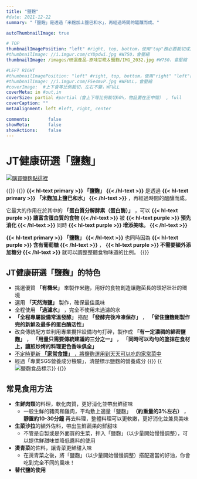 ```yaml
---
title: "鹽麴"
#date: 2021-12-22
summary: "「鹽麴」是透過「米麴加上鹽巴和水」，再經過時間的醞釀而成。"

autoThumbnailImage: true

# TOP
thumbnailImagePosition: "left" #right, top, bottom，使用"top"務必要裁切成寬度750，這樣才會正確顯示，其他用原尺寸即可
#thumbnailImage: //i.imgur.com/cYDpdwi.jpg #W750，會壓縮
thumbnailImage: /images/研選產品-原味甘糀＆鹽麴/IMG_2032.jpg #W750，會壓縮

#LEFT RIGHT
#thumbnailImagePosition: "left" #right, top, bottom，使用"right" "left"務必要裁切成接近正方形，這樣才會正確顯示
#thumbnailImage: //i.imgur.com/F5e4mvP.jpg #WFULL，會壓縮
#coverImage:  #上下會等比例裁切，左右不變，WFULL
coverMeta: in #out,in
coverSize: partial #partial（會上下等比例裁切60%，物品要在正中間） , full
coverCaption: ""
metaAlignment: left #left, right, center

comments:       false
showMeta:       false
showActions:    false
---
```

# JT健康研選「鹽麴」
[![](/images/JT健康研選-購買點我1.png "購買鹽麴點這裡")](https://forms.gle/qg8PLDNaRkxjby8t7)

{{<image classes="clear">}}
{{<image classes="left nocaption fancybox fig-100" thumbnail-width="60%" thumbnail-height="60%" src="/images/研選產品-原味甘糀＆鹽麴/IMG_1006.jpg" title="" >}}
**{{< hl-text primary >}}
「鹽麴」
{{< /hl-text >}}**
是透過
**{{< hl-text primary >}}
「米麴加上鹽巴和水」
{{< /hl-text >}}**
，再經過時間的醞釀而成。

它最大的作用在於其中的 **「蛋白質分解酵素（蛋白酶）」** ，可以
**{{< hl-text purple >}}
讓富含蛋白質的食物
{{< /hl-text >}}**
被
**{{< hl-text purple >}}
預先消化
{{< /hl-text >}}**
同時
**{{< hl-text purple >}}
增添美味。
{{< /hl-text >}}**

**{{< hl-text primary >}}
「鹽麴」
{{< /hl-text >}}** 
也同時因為
**{{< hl-text purple >}}
含有葡萄糖
{{< /hl-text >}}**
，
**{{< hl-text purple >}}
不需要額外添加糖分
{{< /hl-text >}}**
就可以調整整體食物味道的比例。
{{<image classes="clear">}}

## JT健康研選「鹽麴」的特色
* 挑選優質 **「有機米」** 來製作米麴，用好的食物創造讓麴菌長的頭好壯壯的環境
* 選用 **「天然海鹽」** 製作，確保最佳風味
* 全程使用 **「過濾水」** ，完全不使用未過濾的水
*  **「全程專屬設備常溫發酵」** 搭配 **「發酵完後冷凍保存」** ， **「留住鹽麴剛製作完的新鮮及最多的蛋白酶活性」**
* 改良傳統配方並利用專業攪拌設備均勻打碎，製作成 **「有一定濃稠的綿密鹽麴」** ， **「用量只需要傳統建議的三分之一」** ， **「同時可以均勻的塗抹在食材上，讓煎炒烤的料理更色香味俱全」**
* [不定時更新 **「家常食譜」** ，將鹽麴運用到天天可以吃的家常菜中][URL1]
* 經過「專業SGS營養成分檢驗」，清楚標示鹽麴的營養成分
{{<image classes="clear">}}
{{<image classes="left nocaption fancybox fig-100" thumbnail-width="60%" thumbnail-height="60%" src="/images/食品標示/鹽麴食品標示.jpg" title="鹽麴食品標示" >}}
{{<image classes="clear">}}

## 常見食用方法
- **生鮮肉類**的料理，軟化肉質，更好消化並帶出鮮甜味
  - 一般生鮮的豬肉和雞肉，平均敷上適量「鹽麴」 **（約重量的3%左右）** ， **靜置約10-30分鐘** 再去料理，整體料理可以更軟嫩，更好消化並兼具美味
- **生菜沙拉**的額外佐料，帶出生鮮蔬果的鮮甜味
  - 不管是自製或是外面買的生菜，拌入「鹽麴」（以少量開始慢慢調整），可以提供鮮甜味並降低醬料的使用
- **燙青菜**的佐料，讓青菜更鮮甜入味
  - 在燙青菜之後，將「鹽麴」（以少量開始慢慢調整）搭配適當的好油，你會吃到完全不同的風味！
- **替代鹽的使用**

[URL1]: /tags/鹽麴/